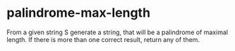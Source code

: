 # palindrome-max-length
From a given string S generate a string, that will be a palindrome of maximal length. If there is more than one correct result, return any of them.
